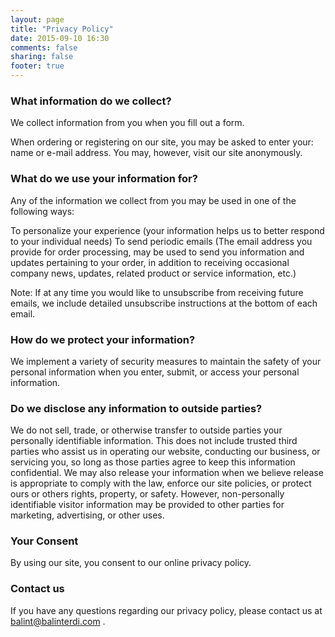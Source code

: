 ```yaml
---
layout: page
title: "Privacy Policy"
date: 2015-09-10 16:30
comments: false
sharing: false
footer: true
---
```


### What information do we collect?

We collect information from you when you fill out a form.

When ordering or registering on our site, you may be asked to enter your: name
or e-mail address. You may, however, visit our site anonymously.

### What do we use your information for?

Any of the information we collect from you may be used in one of the following
ways:

To personalize your experience (your information helps us to better respond to
your individual needs) To send periodic emails (The email address you provide
for order processing, may be used to send you information and updates pertaining
to your order, in addition to receiving occasional company news, updates,
related product or service information, etc.)

Note: If at any time you would like to unsubscribe from receiving future emails,
we include detailed unsubscribe instructions at the bottom of each email.

### How do we protect your information?

We implement a variety of security measures to maintain the safety of your
personal information when you enter, submit, or access your personal
information.

### Do we disclose any information to outside parties?

We do not sell, trade, or otherwise transfer to outside parties your personally
identifiable information. This does not include trusted third parties who assist
us in operating our website, conducting our business, or servicing you, so long
as those parties agree to keep this information confidential. We may also
release your information when we believe release is appropriate to comply with
the law, enforce our site policies, or protect ours or others rights, property,
or safety. However, non-personally identifiable visitor information may be
provided to other parties for marketing, advertising, or other uses.

### Your Consent

By using our site, you consent to our online privacy policy.

### Contact us

If you have any questions regarding our privacy policy, please contact us at
balint@balinterdi.com .


